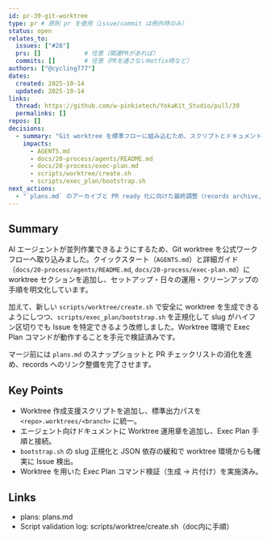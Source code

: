 ```yaml
---
id: pr-39-git-worktree
type: pr # 原則 pr を使用（issue/commit は例外時のみ）
status: open
relates_to:
  issues: ["#28"]
  prs: []            # 任意（関連PRがあれば）
  commits: []        # 任意（PRを通さないHotfix時など）
authors: ["@cycling777"]
dates:
  created: 2025-10-14
  updated: 2025-10-14
links:
  thread: https://github.com/w-pinkietech/YokaKit_Studio/pull/39
  permalinks: []
repos: []
decisions:
  - summary: "Git worktree を標準フローに組み込むため、スクリプトとドキュメントを整備する。"
    impacts:
      - AGENTS.md
      - docs/20-process/agents/README.md
      - docs/20-process/exec-plan.md
      - scripts/worktree/create.sh
      - scripts/exec_plan/bootstrap.sh
next_actions:
  - "`plans.md` のアーカイブと PR ready 化に向けた最終調整（records archive, checklist 更新など）をマージ前に完了させる。"
---
```


## Summary
AI エージェントが並列作業できるようにするため、Git worktree を公式ワークフローへ取り込みました。クイックスタート（`AGENTS.md`）と詳細ガイド（`docs/20-process/agents/README.md`, `docs/20-process/exec-plan.md`）に worktree セクションを追加し、セットアップ・日々の運用・クリーンアップの手順を明文化しています。

加えて、新しい `scripts/worktree/create.sh` で安全に worktree を生成できるようにしつつ、`scripts/exec_plan/bootstrap.sh` を正規化して slug がハイフン区切りでも Issue を特定できるよう改修しました。Worktree 環境で Exec Plan コマンドが動作することを手元で検証済みです。

マージ前には `plans.md` のスナップショットと PR チェックリストの消化を進め、records へのリンク整備を完了させます。

## Key Points
- Worktree 作成支援スクリプトを追加し、標準出力パスを `<repo>.worktrees/<branch>` に統一。
- エージェント向けドキュメントに Worktree 運用章を追加し、Exec Plan 手順と接続。
- `bootstrap.sh` の slug 正規化と JSON 依存の緩和で worktree 環境からも確実に Issue 検出。
- Worktree を用いた Exec Plan コマンド検証（生成 → 片付け）を実施済み。

## Links
- plans: plans.md
- Script validation log: scripts/worktree/create.sh（doc内に手順）
